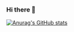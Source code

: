 ### Hi there 👋
[![Anurag's GitHub stats](https://github-readme-stats.vercel.app/api?username=Golesan)](https://github.com/Golesan)
<!--
**Golesan/Golesan** is a ✨ _special_ ✨ repository because its `README.md` (this file) appears on your GitHub profile.

Here are some ideas to get you started:

- 🔭 I’m currently working on ...
- 🌱 I’m currently learning ...
- 👯 I’m looking to collaborate on ...
- 🤔 I’m looking for help with ...
- 💬 Ask me about ...
- 📫 How to reach me: ...
- 😄 Pronouns: ...
- ⚡ Fun fact: ...
-->
